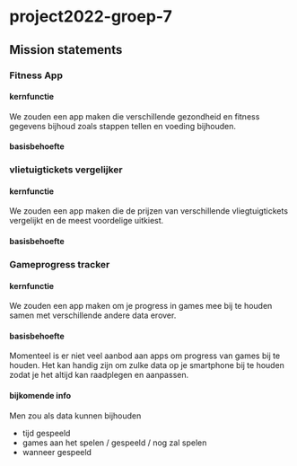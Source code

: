 # project2022-groep-7

## Mission statements
### Fitness App
#### kernfunctie
We zouden een app maken die verschillende gezondheid en fitness gegevens bijhoud zoals stappen
tellen en voeding bijhouden.

#### basisbehoefte


### vlietuigtickets vergelijker
#### kernfunctie
We zouden een app maken die de prijzen van verschillende vliegtuigtickets vergelijkt en de meest
voordelige uitkiest.

#### basisbehoefte


### Gameprogress tracker
#### kernfunctie
We zouden een app maken om je progress in games mee bij te houden samen met verschillende andere
data erover.

#### basisbehoefte
Momenteel is er niet veel aanbod aan apps om progress van games bij te houden. Het kan handig zijn
om zulke data op je smartphone bij te houden zodat je het altijd kan raadplegen en aanpassen.

#### bijkomende info
Men zou als data kunnen bijhouden
- tijd gespeeld
- games aan het spelen / gespeeld / nog zal spelen
- wanneer gespeeld